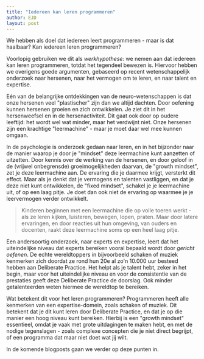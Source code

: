 ```yaml
---
title: "Iedereen kan leren programmeren"
author: EJD
layout: post
---
```


We hebben als doel dat iedereen leert programmeren - maar is dat haalbaar? Kan iedereen leren programmeren?

Voorlopig gebruiken we dit als *werkhypothese*: we nemen aan dat iedereen kan leren programmeren, totdat het tegendeel bewezen is. Hiervoor hebben we overigens goede argumenten, gebaseerd op recent wetenschappelijk onderzoek naar hersenen, naar het vermogen om te leren, en naar talent en expertise.

Eén van de belangrijke ontdekkingen van de neuro-wetenschappen is dat onze hersenen veel "plastischer" zijn dan we altijd dachten. Door oefening kunnen hersenen groeien en zich ontwikkelen. Je ziet dit in het hersenweefsel en in de hersenactiviteit. Dit gaat ook door op oudere leeftijd: het wordt wel wat minder, maar het verdwijnt niet. Onze hersenen zijn een krachtige "leermachine" - maar je moet daar wel mee kunnen omgaan.

In de psychologie is onderzoek gedaan naar leren, en in het bijzonder naar de manier waarop je door je "mindset" deze leermachine kunt aanzetten of uitzetten. Door kennis over de werking van de hersenen, en door geloof in de (vrijwel onbegrensde) groeimogelijkheden daarvan, de "growth mindset", zet je deze leermachine aan. De ervaring die je daarmee krijgt, versterkt dit effect. Maar als je denkt dat je vermogens en talenten vastliggen, en dat je deze niet kunt ontwikkelen, de "fixed mindset", schakel je je leermachine uit, of op een laag pitje. Je doet dan ook niet de ervaring op waarmee je je leervermogen verder ontwikkelt.

> Kinderen beginnen met een leermachine die op volle toeren werkt - als ze leren kijken, luisteren, bewegen, lopen, praten. Maar door latere ervaringen, en door reacties uit hun omgeving, van ouders en docenten, raakt deze leermachine soms op een heel laag pitje.

Een andersoortig onderzoek, naar experts en expertise, leert dat het uiteindelijke niveau dat experts bereiken vooral bepaald wordt door *gericht oefenen*. De echte wereldtoppers in bijvoorbeeld schaken of muziek kenmerken zich doordat ze rond hun 20e al zo'n 10.000 uur besteed hebben aan Deliberate Practice. Het helpt als je talent hebt, zeker in het begin, maar voor het uiteindelijke niveau en voor de consistentie van de prestaties geeft deze Deliberate Practice de doorslag. Ook minder getalenteerden weten hiermee de wereldtop te bereiken.

Wat betekent dit voor het leren programmeren? Programmeren heeft alle kenmerken van een expertise-domein, zoals schaken of muziek. Dit betekent dat je dit kunt leren door Deliberate Practice, en dat je op die manier een hoog niveau kunt bereiken. Hierbij is een "growth mindset" essentieel, omdat je vaak met grote uitdagingen te maken hebt,  en met de nodige tegenslagen - zoals complexe concepten die je niet direct begrijpt, of een programma dat maar niet doet wat jij wilt. 

In de komende blogposts gaan we verder op deze punten in.